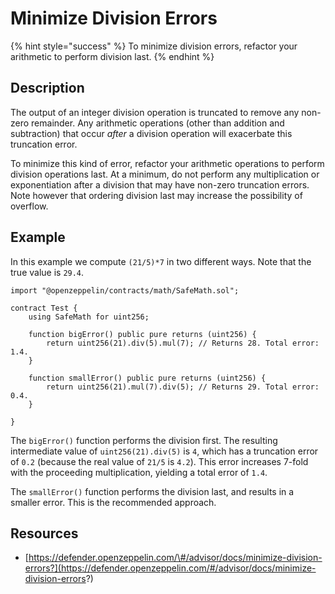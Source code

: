 # Minimize Division Errors

{% hint style="success" %}
To minimize division errors, refactor your arithmetic to perform division last.
{% endhint %}

## Description

The output of an integer division operation is truncated to remove any non-zero remainder. Any arithmetic operations \(other than addition and subtraction\) that occur _after_ a division operation will exacerbate this truncation error.

To minimize this kind of error, refactor your arithmetic operations to perform division operations last. At a minimum, do not perform any multiplication or exponentiation after a division that may have non-zero truncation errors. Note however that ordering division last may increase the possibility of overflow.

## Example

In this example we compute `(21/5)*7` in two different ways. Note that the true value is `29.4`.

```text
import "@openzeppelin/contracts/math/SafeMath.sol";

contract Test {
    using SafeMath for uint256;

    function bigError() public pure returns (uint256) {
        return uint256(21).div(5).mul(7); // Returns 28. Total error: 1.4.
    }

    function smallError() public pure returns (uint256) {
        return uint256(21).mul(7).div(5); // Returns 29. Total error: 0.4.
    }

}
```

The `bigError()` function performs the division first. The resulting intermediate value of `uint256(21).div(5)` is `4`, which has a truncation error of `0.2` \(because the real value of `21/5` is `4.2`\). This error increases 7-fold with the proceeding multiplication, yielding a total error of `1.4`.

The `smallError()` function performs the division last, and results in a smaller error. This is the recommended approach.

## Resources

* [https://defender.openzeppelin.com/\#/advisor/docs/minimize-division-errors?](https://defender.openzeppelin.com/#/advisor/docs/minimize-division-errors?)

